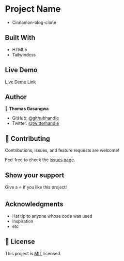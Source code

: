 
# Project Name
- Cinnamon-blog-clone


## Built With

- HTML5
- Tailwindcss


## Live Demo 

[Live Demo Link](https://magenta-alfajores-69bf5c.netlify.app/)


## Author

👤 **Thomas Gasangwa**

- GitHub: [@githubhandle](https://github.com/gasangw)
- Twitter: [@twitterhandle](https://twitter.com/ThomasGasangwa)


## 🤝 Contributing

Contributions, issues, and feature requests are welcome!

Feel free to check the [issues page](https://github.com/gasangw/Cinnamon-blog-clone/issues).

## Show your support

Give a ⭐️ if you like this project!

## Acknowledgments

- Hat tip to anyone whose code was used
- Inspiration
- etc

## 📝 License

This project is [MIT](./MIT.md) licensed.
